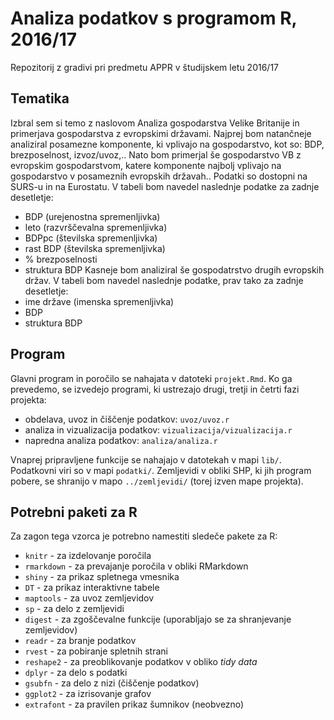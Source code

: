 # Analiza podatkov s programom R, 2016/17

Repozitorij z gradivi pri predmetu APPR v študijskem letu 2016/17

## Tematika

Izbral sem si temo z naslovom Analiza gospodarstva Velike Britanije in primerjava gospodarstva z evropskimi državami. Najprej bom natančneje analiziral posamezne komponente, ki vplivajo na gospodarstvo, kot so: BDP, brezposelnost, izvoz/uvoz,.. Nato bom primerjal še gospodarstvo VB z evropskim gospodarstvom, katere komponente najbolj vplivajo na gospodarstvo v posameznih evropskih državah..
Podatki so dostopni na SURS-u in na Eurostatu.
V tabeli bom navedel naslednje podatke za zadnje desetletje:
- BDP (urejenostna spremenljivka)
- leto (razvrščevalna spremenljivka)
- BDPpc (številska spremenljivka)
- rast BDP (številska spremenljivka)
- % brezposelnosti
- struktura BDP
Kasneje bom analiziral še gospodatrstvo drugih evropskih držav. V tabeli bom navedel naslednje podatke, prav tako za zadnje desetletje:
- ime države (imenska spremenljivka)
- BDP
- struktura BDP
## Program

Glavni program in poročilo se nahajata v datoteki `projekt.Rmd`. Ko ga prevedemo,
se izvedejo programi, ki ustrezajo drugi, tretji in četrti fazi projekta:

* obdelava, uvoz in čiščenje podatkov: `uvoz/uvoz.r`
* analiza in vizualizacija podatkov: `vizualizacija/vizualizacija.r`
* napredna analiza podatkov: `analiza/analiza.r`

Vnaprej pripravljene funkcije se nahajajo v datotekah v mapi `lib/`. Podatkovni
viri so v mapi `podatki/`. Zemljevidi v obliki SHP, ki jih program pobere, se
shranijo v mapo `../zemljevidi/` (torej izven mape projekta).

## Potrebni paketi za R

Za zagon tega vzorca je potrebno namestiti sledeče pakete za R:

* `knitr` - za izdelovanje poročila
* `rmarkdown` - za prevajanje poročila v obliki RMarkdown
* `shiny` - za prikaz spletnega vmesnika
* `DT` - za prikaz interaktivne tabele
* `maptools` - za uvoz zemljevidov
* `sp` - za delo z zemljevidi
* `digest` - za zgoščevalne funkcije (uporabljajo se za shranjevanje zemljevidov)
* `readr` - za branje podatkov
* `rvest` - za pobiranje spletnih strani
* `reshape2` - za preoblikovanje podatkov v obliko *tidy data*
* `dplyr` - za delo s podatki
* `gsubfn` - za delo z nizi (čiščenje podatkov)
* `ggplot2` - za izrisovanje grafov
* `extrafont` - za pravilen prikaz šumnikov (neobvezno)
